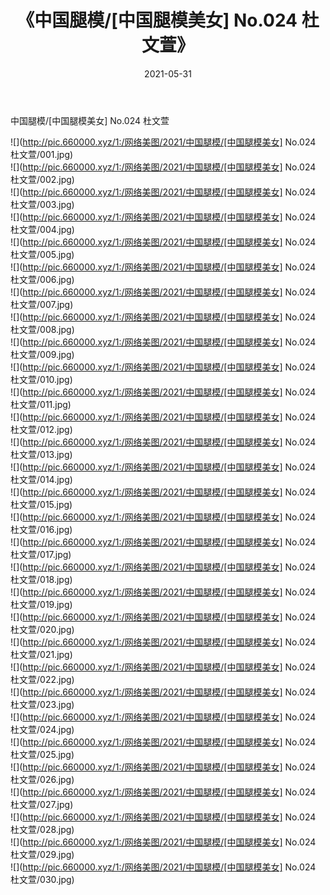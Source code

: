 ﻿---
layout: post
title:  《中国腿模/[中国腿模美女] No.024 杜文萱》
date:   2021-05-31
img: http://pic.660000.xyz/1:/网络美图/2021/中国腿模/[中国腿模美女] No.024 杜文萱/000.jpg
categories: [美女, 清纯, 唯美]
---

中国腿模/[中国腿模美女] No.024 杜文萱

 ![](http://pic.660000.xyz/1:/网络美图/2021/中国腿模/[中国腿模美女] No.024 杜文萱/001.jpg) <br>![](http://pic.660000.xyz/1:/网络美图/2021/中国腿模/[中国腿模美女] No.024 杜文萱/002.jpg) <br>![](http://pic.660000.xyz/1:/网络美图/2021/中国腿模/[中国腿模美女] No.024 杜文萱/003.jpg) <br>![](http://pic.660000.xyz/1:/网络美图/2021/中国腿模/[中国腿模美女] No.024 杜文萱/004.jpg) <br>![](http://pic.660000.xyz/1:/网络美图/2021/中国腿模/[中国腿模美女] No.024 杜文萱/005.jpg) <br>![](http://pic.660000.xyz/1:/网络美图/2021/中国腿模/[中国腿模美女] No.024 杜文萱/006.jpg) <br>![](http://pic.660000.xyz/1:/网络美图/2021/中国腿模/[中国腿模美女] No.024 杜文萱/007.jpg) <br>![](http://pic.660000.xyz/1:/网络美图/2021/中国腿模/[中国腿模美女] No.024 杜文萱/008.jpg) <br>![](http://pic.660000.xyz/1:/网络美图/2021/中国腿模/[中国腿模美女] No.024 杜文萱/009.jpg) <br>![](http://pic.660000.xyz/1:/网络美图/2021/中国腿模/[中国腿模美女] No.024 杜文萱/010.jpg) <br>![](http://pic.660000.xyz/1:/网络美图/2021/中国腿模/[中国腿模美女] No.024 杜文萱/011.jpg) <br>![](http://pic.660000.xyz/1:/网络美图/2021/中国腿模/[中国腿模美女] No.024 杜文萱/012.jpg) <br>![](http://pic.660000.xyz/1:/网络美图/2021/中国腿模/[中国腿模美女] No.024 杜文萱/013.jpg) <br>![](http://pic.660000.xyz/1:/网络美图/2021/中国腿模/[中国腿模美女] No.024 杜文萱/014.jpg) <br>![](http://pic.660000.xyz/1:/网络美图/2021/中国腿模/[中国腿模美女] No.024 杜文萱/015.jpg) <br>![](http://pic.660000.xyz/1:/网络美图/2021/中国腿模/[中国腿模美女] No.024 杜文萱/016.jpg) <br>![](http://pic.660000.xyz/1:/网络美图/2021/中国腿模/[中国腿模美女] No.024 杜文萱/017.jpg) <br>![](http://pic.660000.xyz/1:/网络美图/2021/中国腿模/[中国腿模美女] No.024 杜文萱/018.jpg) <br>![](http://pic.660000.xyz/1:/网络美图/2021/中国腿模/[中国腿模美女] No.024 杜文萱/019.jpg) <br>![](http://pic.660000.xyz/1:/网络美图/2021/中国腿模/[中国腿模美女] No.024 杜文萱/020.jpg) <br>![](http://pic.660000.xyz/1:/网络美图/2021/中国腿模/[中国腿模美女] No.024 杜文萱/021.jpg) <br>![](http://pic.660000.xyz/1:/网络美图/2021/中国腿模/[中国腿模美女] No.024 杜文萱/022.jpg) <br>![](http://pic.660000.xyz/1:/网络美图/2021/中国腿模/[中国腿模美女] No.024 杜文萱/023.jpg) <br>![](http://pic.660000.xyz/1:/网络美图/2021/中国腿模/[中国腿模美女] No.024 杜文萱/024.jpg) <br>![](http://pic.660000.xyz/1:/网络美图/2021/中国腿模/[中国腿模美女] No.024 杜文萱/025.jpg) <br>![](http://pic.660000.xyz/1:/网络美图/2021/中国腿模/[中国腿模美女] No.024 杜文萱/026.jpg) <br>![](http://pic.660000.xyz/1:/网络美图/2021/中国腿模/[中国腿模美女] No.024 杜文萱/027.jpg) <br>![](http://pic.660000.xyz/1:/网络美图/2021/中国腿模/[中国腿模美女] No.024 杜文萱/028.jpg) <br>![](http://pic.660000.xyz/1:/网络美图/2021/中国腿模/[中国腿模美女] No.024 杜文萱/029.jpg) <br>![](http://pic.660000.xyz/1:/网络美图/2021/中国腿模/[中国腿模美女] No.024 杜文萱/030.jpg) <br>